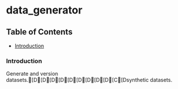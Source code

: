 # data_generator

## Table of Contents  

* [Introduction](#introduction)<a name="introduction"/>

### Introduction

Generate and version datasets.[D[D[D[D[D[D[D[D[D[C[Dsynthetic datasets.
